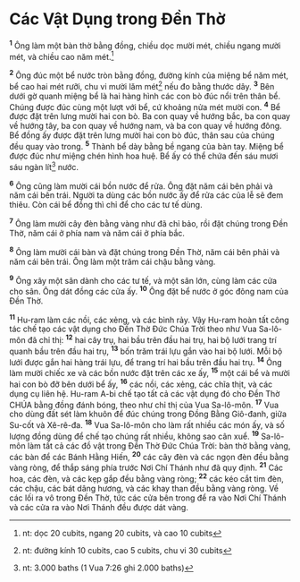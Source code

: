 

# Các Vật Dụng trong Đền Thờ
<sup><b>1</b></sup> Ông làm một bàn thờ bằng đồng, chiều dọc mười mét, chiều ngang mười mét, và chiều cao năm mét.[^1]

<sup><b>2</b></sup> Ông đúc một bể nước tròn bằng đồng, đường kính của miệng bể năm mét, bể cao hai mét rưỡi, chu vi mười lăm mét[^2] nếu đo bằng thước dây. <sup><b>3</b></sup> Bên dưới gờ quanh miệng bể là hai hàng hình các con bò đúc nổi trên thân bể. Chúng được đúc cùng một lượt với bể, cứ khoảng nửa mét mười con. <sup><b>4</b></sup> Bể được đặt trên lưng mười hai con bò. Ba con quay về hướng bắc, ba con quay về hướng tây, ba con quay về hướng nam, và ba con quay về hướng đông. Bể đồng ấy được đặt trên lưng mười hai con bò đúc, thân sau của chúng đều quay vào trong. <sup><b>5</b></sup> Thành bể dày bằng bề ngang của bàn tay. Miệng bể được đúc như miệng chén hình hoa huệ. Bể ấy có thể chứa đến sáu mươi sáu ngàn lít[^3] nước.

<sup><b>6</b></sup> Ông cũng làm mười cái bồn nước để rửa. Ông đặt năm cái bên phải và năm cái bên trái. Người ta dùng các bồn nước ấy để rửa các của lễ sẽ đem thiêu. Còn cái bể đồng thì chỉ để cho các tư tế dùng.

<sup><b>7</b></sup> Ông làm mười cây đèn bằng vàng như đã chỉ bảo, rồi đặt chúng trong Đền Thờ, năm cái ở phía nam và năm cái ở phía bắc.

<sup><b>8</b></sup> Ông làm mười cái bàn và đặt chúng trong Đền Thờ, năm cái bên phải và năm cái bên trái. Ông làm một trăm cái chậu bằng vàng.

<sup><b>9</b></sup> Ông xây một sân dành cho các tư tế, và một sân lớn, cùng làm các cửa cho sân. Ông dát đồng các cửa ấy. <sup><b>10</b></sup> Ông đặt bể nước ở góc đông nam của Đền Thờ.

<sup><b>11</b></sup> Hu-ram làm các nồi, các xẻng, và các bình rảy. Vậy Hu-ram hoàn tất công tác chế tạo các vật dụng cho Đền Thờ Đức Chúa Trời theo như Vua Sa-lô-môn đã chỉ thị: <sup><b>12</b></sup> hai cây trụ, hai bầu trên đầu hai trụ, hai bộ lưới trang trí quanh bầu trên đầu hai trụ, <sup><b>13</b></sup> bốn trăm trái lựu gắn vào hai bộ lưới. Mỗi bộ lưới được gắn hai hàng trái lựu, để trang trí hai bầu trên đầu hai trụ. <sup><b>14</b></sup> Ông làm mười chiếc xe và các bồn nước đặt trên các xe ấy, <sup><b>15</b></sup> một cái bể và mười hai con bò đỡ bên dưới bể ấy, <sup><b>16</b></sup> các nồi, các xẻng, các chĩa thịt, và các dụng cụ liên hệ. Hu-ram A-bi chế tạo tất cả các vật dụng đó cho Đền Thờ CHÚA bằng đồng đánh bóng, theo như chỉ thị của Vua Sa-lô-môn. <sup><b>17</b></sup> Vua cho dùng đất sét làm khuôn để đúc chúng trong Đồng Bằng Giô-đanh, giữa Su-cốt và Xê-rê-đa. <sup><b>18</b></sup> Vua Sa-lô-môn cho làm rất nhiều các món ấy, và số lượng đồng dùng để chế tạo chúng rất nhiều, không sao cân xuể. <sup><b>19</b></sup> Sa-lô-môn làm tất cả các đồ vật trong Đền Thờ Đức Chúa Trời: bàn thờ bằng vàng, các bàn để các Bánh Hằng Hiến, <sup><b>20</b></sup> các cây đèn và các ngọn đèn đều bằng vàng ròng, để thắp sáng phía trước Nơi Chí Thánh như đã quy định. <sup><b>21</b></sup> Các hoa, các đèn, và các kẹp gắp đều bằng vàng ròng; <sup><b>22</b></sup> các kéo cắt tim đèn, các chậu, các bát dâng hương, và các khay than đều bằng vàng ròng. Về các lối ra vô trong Đền Thờ, tức các cửa bên trong để ra vào Nơi Chí Thánh và các cửa ra vào Nơi Thánh đều được dát vàng.

[^1]: nt: dọc 20 cubits, ngang 20 cubits, và cao 10 cubits
[^2]: nt: đường kính 10 cubits, cao 5 cubits, chu vi 30 cubits
[^3]: nt: 3.000 baths (1 Vua 7:26 ghi 2.000 baths)
